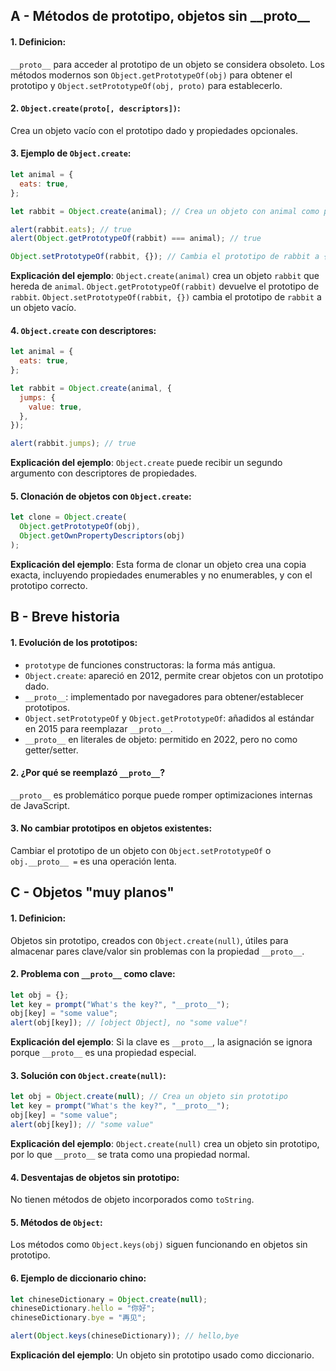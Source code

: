 ## A - Métodos de prototipo, objetos sin \_\_proto\_\_

#### 1. **Definicion:**

`__proto__` para acceder al prototipo de un objeto se considera obsoleto. Los métodos modernos son `Object.getPrototypeOf(obj)` para obtener el prototipo y `Object.setPrototypeOf(obj, proto)` para establecerlo.

#### 2. **`Object.create(proto[, descriptors])`:**

Crea un objeto vacío con el prototipo dado y propiedades opcionales.

#### 3. **Ejemplo de `Object.create`:**

```javascript
let animal = {
  eats: true,
};

let rabbit = Object.create(animal); // Crea un objeto con animal como prototipo

alert(rabbit.eats); // true
alert(Object.getPrototypeOf(rabbit) === animal); // true

Object.setPrototypeOf(rabbit, {}); // Cambia el prototipo de rabbit a {}
```

**Explicación del ejemplo**:
`Object.create(animal)` crea un objeto `rabbit` que hereda de `animal`. `Object.getPrototypeOf(rabbit)` devuelve el prototipo de `rabbit`. `Object.setPrototypeOf(rabbit, {})` cambia el prototipo de `rabbit` a un objeto vacío.

#### 4. **`Object.create` con descriptores:**

```javascript
let animal = {
  eats: true,
};

let rabbit = Object.create(animal, {
  jumps: {
    value: true,
  },
});

alert(rabbit.jumps); // true
```

**Explicación del ejemplo**:
`Object.create` puede recibir un segundo argumento con descriptores de propiedades.

#### 5. **Clonación de objetos con `Object.create`:**

```javascript
let clone = Object.create(
  Object.getPrototypeOf(obj),
  Object.getOwnPropertyDescriptors(obj)
);
```

**Explicación del ejemplo**:
Esta forma de clonar un objeto crea una copia exacta, incluyendo propiedades enumerables y no enumerables, y con el prototipo correcto.

## B - Breve historia

#### 1. **Evolución de los prototipos:**

- `prototype` de funciones constructoras: la forma más antigua.
- `Object.create`: apareció en 2012, permite crear objetos con un prototipo dado.
- `__proto__`: implementado por navegadores para obtener/establecer prototipos.
- `Object.setPrototypeOf` y `Object.getPrototypeOf`: añadidos al estándar en 2015 para reemplazar `__proto__`.
- `__proto__` en literales de objeto: permitido en 2022, pero no como getter/setter.

#### 2. **¿Por qué se reemplazó `__proto__`?**

`__proto__` es problemático porque puede romper optimizaciones internas de JavaScript.

#### 3. **No cambiar prototipos en objetos existentes:**

Cambiar el prototipo de un objeto con `Object.setPrototypeOf` o `obj.__proto__ =` es una operación lenta.

## C - Objetos "muy planos"

#### 1. **Definicion:**

Objetos sin prototipo, creados con `Object.create(null)`, útiles para almacenar pares clave/valor sin problemas con la propiedad `__proto__`.

#### 2. **Problema con `__proto__` como clave:**

```javascript
let obj = {};
let key = prompt("What's the key?", "__proto__");
obj[key] = "some value";
alert(obj[key]); // [object Object], no "some value"!
```

**Explicación del ejemplo**:
Si la clave es `__proto__`, la asignación se ignora porque `__proto__` es una propiedad especial.

#### 3. **Solución con `Object.create(null)`:**

```javascript
let obj = Object.create(null); // Crea un objeto sin prototipo
let key = prompt("What's the key?", "__proto__");
obj[key] = "some value";
alert(obj[key]); // "some value"
```

**Explicación del ejemplo**:
`Object.create(null)` crea un objeto sin prototipo, por lo que `__proto__` se trata como una propiedad normal.

#### 4. **Desventajas de objetos sin prototipo:**

No tienen métodos de objeto incorporados como `toString`.

#### 5. **Métodos de `Object`:**

Los métodos como `Object.keys(obj)` siguen funcionando en objetos sin prototipo.

#### 6. **Ejemplo de diccionario chino:**

```javascript
let chineseDictionary = Object.create(null);
chineseDictionary.hello = "你好";
chineseDictionary.bye = "再见";

alert(Object.keys(chineseDictionary)); // hello,bye
```

**Explicación del ejemplo**:
Un objeto sin prototipo usado como diccionario.
